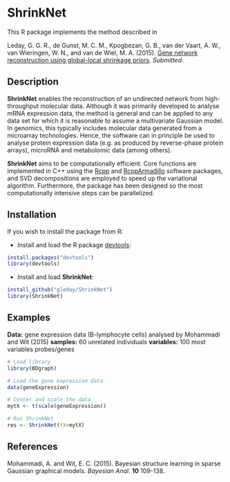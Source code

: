 # ShrinkNet

This R package implements the method described in

Leday, G. G. R., de Gunst, M. C. M., Kpogbezan, G. B., van der Vaart, A. W., van Wieringen, W. N., and van de Wiel, M. A. (2015).
[Gene network reconstruction using global-local shrinkage priors](http://arxiv.org/abs/1510.03771). *Submitted*.

## Description

**ShrinkNet** enables the reconstruction of an undirected network from high-throughput molecular data. Although it was primarily developed to analyse mRNA expression data, the method is general and can be applied to any data set for which it is reasonable to assume a multivariate Gaussian model. In genomics, this typically includes molecular data generated from a microarray technologies. Hence, the software can in principle be used to analyse protein expression data (e.g. as produced by reverse-phase protein arrays), microRNA and metabolomic data (among others).

**ShrinkNet** aims to be computationally efficient. Core functions are implemented in C++ using the [Rcpp](https://cran.r-project.org/web/packages/Rcpp/index.html) and [RcppArmadillo](https://cran.r-project.org/web/packages/RcppArmadillo/index.html) software packages, and SVD decompositions are employed to speed up the variational algorithm. Furthermore, the package has been designed so the most computationally intensive steps can be parallelized.

## Installation

If you wish to install the package from R:

* Install and load the R package [devtools](https://cran.r-project.org/web/packages/devtools/index.html):

```R
install.packages("devtools")
library(devtools)
```

* Install and load **ShrinkNet**:

```R
install_github("gleday/ShrinkNet")
library(ShrinkNet)
```

## Examples

**Data:** gene expression data (B-lymphocyte cells) analysed by Mohammadi and Wit (2015) 
**samples:** 60 unrelated individuals
**variables:** 100 most variables probes/genes

```R
# Load library
library(BDgraph)

# Load the gene expression data
data(geneExpression)

# Center and scale the data
mytX <- t(scale(geneExpression))

# Run ShrinkNet
res <- ShrinkNet(tX=mytX)
```


## References

Mohammadi, A. and Wit, E. C. (2015). Bayesian structure learning in sparse Gaussian graphical models. *Bayesian Anal*. **10** 109-138.


